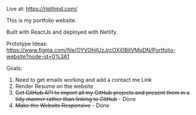 Live at: https://ripthind.com/

This is my portfolio website.

Built with ReactJs and deployed with Netlify.

Prototype Ideas: https://www.figma.com/file/OYVOhjlUzJrcOXi0BjtVMpDN/Portfolio-website?node-id=0%3A1

Goals: 
1. Need to get emails working and add a contact me Link
2. Render Resume on the website
3. ~~Get GitHub API to import all my GitHub projects and present them in a tidy manner rather than linking to GitHub~~ - Done
4. ~~Make the Website Responsive~~ - Done
